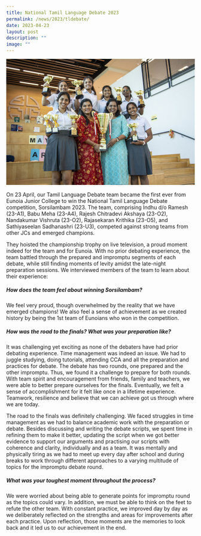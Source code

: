 ```yaml
---
title: National Tamil Language Debate 2023
permalink: /news/2023/tldebate/
date: 2023-04-23
layout: post
description: ""
image: ""
---
```

![](/images/Features/tamildebate2023.jpg)

On 23 April, our Tamil Language Debate team became the first ever from Eunoia Junior College to win the National Tamil Language Debate competition, Sorsilambam 2023. The team, comprising Indhu d/o Ramesh (23-A1), Babu Meha (23-A4), Rajesh Chitradevi Akshaya (23-O2), Nandakumar Vishruta (23-O2), Rajasekaran Krithika (23-O5), and Sathiyaseelan Sadhanashri (23-U3), competed against strong teams from other JCs and emerged champions.

They hoisted the championship trophy on live television, a proud moment indeed for the team and for Eunoia. With no prior debating experience, the team battled through the prepared and impromptu segments of each debate, while still finding moments of levity amidst the late-night preparation sessions. We interviewed members of the team to learn about their experience:

##### **How does the team feel about winning *Sorsilambam?***

We feel very proud, though overwhelmed by the reality that we have emerged champions! We also feel a sense of achievement as we created history by being the 1st team of Eunoians who won in the competition.

##### **How was the road to the finals? What was your preparation like?**

It was challenging yet exciting as none of the debaters have had prior debating experience. Time management was indeed an issue. We had to juggle studying, doing tutorials, attending CCA and all the preparation and practices for debate. The debate has two rounds, one prepared and the other impromptu. Thus, we found it a challenge to prepare for both rounds. With team spirit and encouragement from friends, family and teachers, we were able to better prepare ourselves for the finals. Eventually, we felt a sense of accomplishment for it felt like once in a lifetime experience. Teamwork, resilience and believe that we can achieve got us through where we are today.

The road to the finals was definitely challenging. We faced struggles in time management as we had to balance academic work with the preparation or debate. Besides discussing and writing the debate scripts, we spent time in refining them to make it better, updating the script when we got better evidence to support our arguments and practising our scripts with coherence and clarity, individually and as a team. It was mentally and physically tiring as we had to meet up every day after school and during breaks to work through different approaches to a varying multitude of topics for the impromptu debate round.

##### **What was your toughest moment throughout the process?**

We were worried about being able to generate points for impromptu round as the topics could vary. In addition, we must  be able to think on the feet to refute the other team. With constant practice, we improved day by day as we deliberately reflected on the strengths and areas for improvements after each practice. Upon reflection, those moments are the memories to look back and it led us to our achievement in the end.